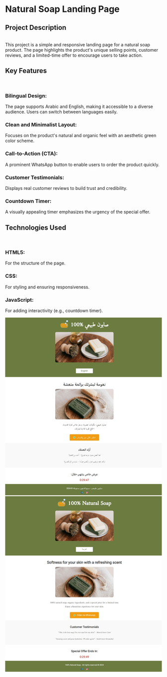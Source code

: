 <h1>Natural Soap Landing Page</h1>

<h2>Project Description</h2> <br>
This project is a simple and responsive landing page for a natural soap product. The page highlights the product's unique selling points, customer reviews, and a limited-time offer to encourage users to take action.<br>

<h2>Key Features</h2><br>
<h3>Bilingual Design:</h3> The page supports Arabic and English, making it accessible to a diverse audience. Users can switch between languages easily.<br>
<h3>Clean and Minimalist Layout:</h3> Focuses on the product's natural and organic feel with an aesthetic green color scheme.<br>
<h3>Call-to-Action (CTA):</h3> A prominent WhatsApp button to enable users to order the product quickly.<br>
<h3>Customer Testimonials:</h3> Displays real customer reviews to build trust and credibility.<br>
<h3>Countdown Timer:</h3> A visually appealing timer emphasizes the urgency of the special offer.<br>

<h2>Technologies Used</h2><br>
<h3>HTML5:</h3> For the structure of the page.<br>
<h3>CSS:</h3> For styling and ensuring responsiveness.<br>
<h3>JavaScript:</h3> For adding interactivity (e.g., countdown timer).

<img src="./assets/نموذج صفحة هبوط لمنتج طبيعي.jpeg" alt="screenshoot-for-page"> <br>
<img src="./assets/نموذج صفحة هبوط لمنتج طبيعي باللغة الانجليزية.jpeg" alt="screenshoot-for-page">
